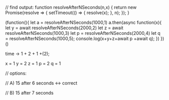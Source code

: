 // find output: 
function resolveAfterNSeconds(n,x) {
  return new Promise(resolve => {
    setTimeout(() => {
      resolve(x);
    }, n);
  });
}     


(function(){
    let a = resolveAfterNSeconds(1000,1)
    a.then(async function(x){
        let y = await resolveAfterNSeconds(2000,2)
        let z = await resolveAfterNSeconds(1000,3)
        let p = resolveAfterNSeconds(2000,4)
        let q = resolveAfterNSeconds(1000,5);
        console.log(x+y+z+await p +await q);
    })
})()



time -> 1 + 2 + 1 +(2);

x = 1
y = 2
z = 1 
p = 2 
q = 1


// options:

// A) 15 after 6 seconds  <->  correct

// B) 15 after 7 seconds